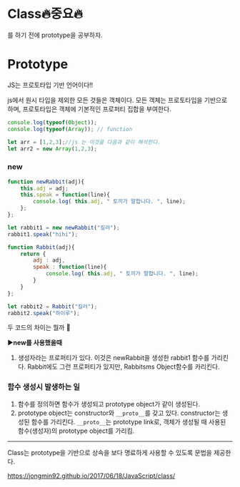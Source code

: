 # Class:fire:중요:fire:

를 하기 전에 prototype을 공부하자.

# Prototype

JS는 프로토타입 기반 언어이다!!

js에서 원시 타입을 제외한 모든 것들은 객체이다. 모든 객체는 프로토타입을 기반으로 하며, 프로토타입은 객체에 기본적인 프로퍼티 집합을 부여한다.

```javascript
console.log(typeof(Object));
console.log(typeof(Array)); // function
```

```javascript
let arr = [1,2,3];//js 는 이것을 다음과 같이 해석한다.
let arr2 = new Array(1,2,3);
```

### new

``` javascript
function newRabbit(adj){
	this.adj = adj;
    this.speak = function(line){
        console.log( this.adj, " 토끼가 말합니다. ", line);
    };
};

let rabbit1 = new newRabbit("킬러");
rabbit1.speak("hihi");
```

```javascript
function Rabbit(adj){
    return {
        adj : adj,
        speak : function(line){
            console.log( this.adj, " 토끼가 말합니다. ", line);
        }
    }
};

let rabbit2 = Rabbit("킬러");
rabbit2.speak("하이루");
```

두 코드의 차이는 뭘까 :face_with_head_bandage:

:arrow_forward:__new를 사용했을때__

1. 생성자라는 프로퍼티가 있다. 이것은 newRabbit을 생성한 rabbit1 함수를 가리킨다. 
   Rabbit에도 그런 프로퍼티가 있지만, Rabbitsms Object함수를 카리킨다.

### 함수 생성시 발생하는 일

1. 함수를 정의하면 함수가 생성되고 prototype object가 같이 생성된다.
2. prototype object는 constructor와 `__proto__`를 갖고 있다. constructor는 생성된 함수를 가리킨다. `__proto__`는 prototype link로, 객체가 생성될 때 사용된 함수(생성자)의 prototype object를 가리킴.



---

Class는 prototype을 기반으로 상속을 보다 명료하게 사용할 수 있도록 문법을 제공한다.

https://jongmin92.github.io/2017/06/18/JavaScript/class/